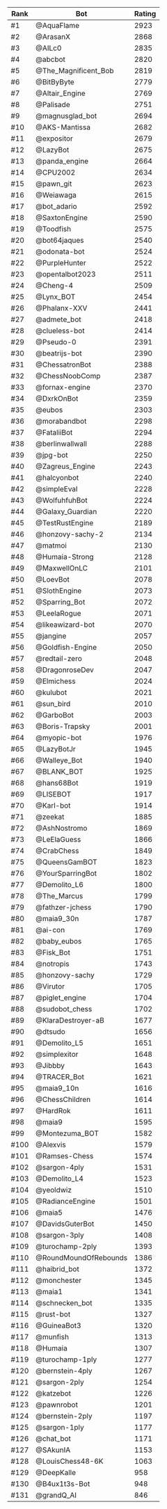 Rank|Bot|Rating
---|---|---
#1|@AquaFlame|2923
#2|@ArasanX|2868
#3|@AILc0|2835
#4|@abcbot|2820
#5|@The_Magnificent_Bob|2819
#6|@BitByByte|2779
#7|@Altair_Engine|2769
#8|@Palisade|2751
#9|@magnusglad_bot|2694
#10|@AKS-Mantissa|2682
#11|@expositor|2679
#12|@LazyBot|2675
#13|@panda_engine|2664
#14|@CPU2002|2634
#15|@pawn_git|2623
#16|@Weiawaga|2615
#17|@bot_adario|2592
#18|@SaxtonEngine|2590
#19|@Toodfish|2575
#20|@bot64jaques|2540
#21|@odonata-bot|2524
#22|@PurpleHunter|2522
#23|@opentalbot2023|2511
#24|@Cheng-4|2509
#25|@Lynx_BOT|2454
#26|@Phalanx-XXV|2441
#27|@admete_bot|2418
#28|@clueless-bot|2414
#29|@Pseudo-0|2391
#30|@beatrijs-bot|2390
#31|@ChessatronBot|2388
#32|@ChessNoobComp|2387
#33|@fornax-engine|2370
#34|@DxrkOnBot|2359
#35|@eubos|2303
#36|@morabandbot|2298
#37|@FataliiBot|2294
#38|@berlinwallwall|2288
#39|@jpg-bot|2250
#40|@Zagreus_Engine|2243
#41|@halcyonbot|2240
#42|@simpleEval|2228
#43|@WolfuhfuhBot|2224
#44|@Galaxy_Guardian|2220
#45|@TestRustEngine|2189
#46|@honzovy-sachy-2|2134
#47|@matmoi|2130
#48|@Humaia-Strong|2128
#49|@MaxwellOnLC|2101
#50|@LoevBot|2078
#51|@SlothEngine|2073
#52|@Sparring_Bot|2072
#53|@LeelaRogue|2071
#54|@likeawizard-bot|2070
#55|@jangine|2057
#56|@Goldfish-Engine|2050
#57|@redtail-zero|2048
#58|@DragonroseDev|2047
#59|@Elmichess|2024
#60|@kulubot|2021
#61|@sun_bird|2010
#62|@GarboBot|2003
#63|@Boris-Trapsky|2001
#64|@myopic-bot|1976
#65|@LazyBotJr|1945
#66|@Walleye_Bot|1940
#67|@BLANK_BOT|1925
#68|@hans68Bot|1919
#69|@LISEBOT|1917
#70|@Karl-bot|1914
#71|@zeekat|1885
#72|@AshNostromo|1869
#73|@LeElaGuess|1866
#74|@CrabChess|1849
#75|@QueensGamBOT|1823
#76|@YourSparringBot|1802
#77|@Demolito_L6|1800
#78|@The_Marcus|1799
#79|@fathzer-jchess|1790
#80|@maia9_30n|1787
#81|@ai-con|1769
#82|@baby_eubos|1765
#83|@Fisk_Bot|1751
#84|@notropis|1743
#85|@honzovy-sachy|1729
#86|@Virutor|1705
#87|@piglet_engine|1704
#88|@sudobot_chess|1702
#89|@KlaraDestroyer-aB|1677
#90|@dtsudo|1656
#91|@Demolito_L5|1651
#92|@simplexitor|1648
#93|@Jibbby|1643
#94|@TRACER_Bot|1621
#95|@maia9_10n|1616
#96|@ChessChildren|1614
#97|@HardRok|1611
#98|@maia9|1595
#99|@Montezuma_BOT|1582
#100|@Alexvis|1579
#101|@Ramses-Chess|1574
#102|@sargon-4ply|1531
#103|@Demolito_L4|1523
#104|@yeoldwiz|1510
#105|@RadianceEngine|1501
#106|@maia5|1476
#107|@DavidsGuterBot|1450
#108|@sargon-3ply|1408
#109|@turochamp-2ply|1393
#110|@RoundMoundOfRebounds|1386
#111|@haibrid_bot|1372
#112|@monchester|1345
#113|@maia1|1341
#114|@schnecken_bot|1335
#115|@rust-bot|1327
#116|@GuineaBot3|1320
#117|@munfish|1313
#118|@Humaia|1307
#119|@turochamp-1ply|1277
#120|@bernstein-4ply|1267
#121|@sargon-2ply|1254
#122|@katzebot|1226
#123|@pawnrobot|1201
#124|@bernstein-2ply|1197
#125|@sargon-1ply|1177
#126|@chat_bot|1171
#127|@SAkunIA|1153
#128|@LouisChess48-6K|1063
#129|@DeepKalle|958
#130|@B4ux1t3s-Bot|948
#131|@grandQ_AI|846
